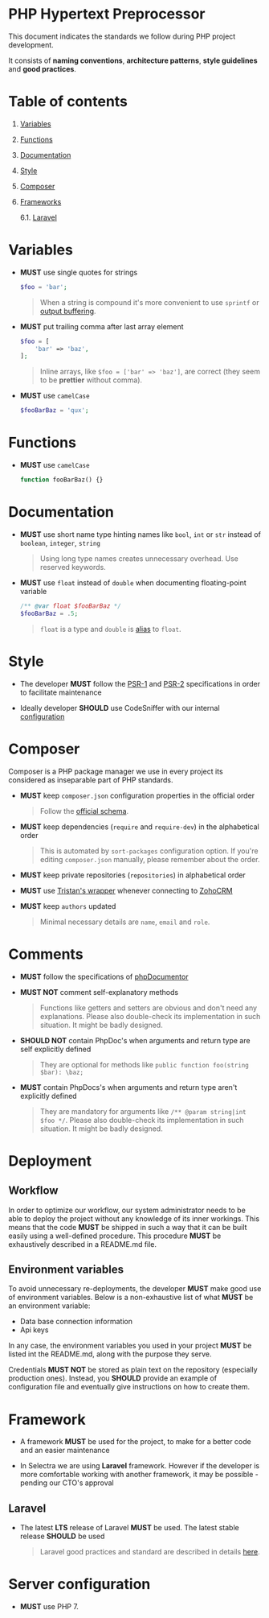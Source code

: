 PHP Hypertext Preprocessor
=

This document indicates the standards we follow during PHP project development.

It consists of **naming conventions**, **architecture patterns**, **style guidelines** and **good practices**.

# Table of contents

1. [Variables](#variables)

2. [Functions](#functions)

3. [Documentation](#documentation)

4. [Style](#style)

5. [Composer](#composer)

6. [Frameworks](#frameworks)

    6.1. [Laravel](#laravel)

# Variables

- **MUST** use single quotes for strings

    ```php
    $foo = 'bar';
    ```

    > When a string is compound it's more convenient to use `sprintf` or [output buffering](https://www.php.net/manual/en/book.outcontrol.php).

- **MUST** put trailing comma after last array element

    ```php
    $foo = [
        'bar' => 'baz',
    ];
    ```
  > Inline arrays, like `$foo = ['bar' => 'baz']`, are correct (they seem to be __prettier__ without comma).

- **MUST** use `camelCase`

    ```php
    $fooBarBaz = 'qux';
    ```

# Functions

- **MUST** use `camelCase`

    ```php
    function fooBarBaz() {}
    ```

# Documentation

- **MUST** use short name type hinting names like `bool`, `int` or `str` instead of `boolean`, `integer`, `string`

    > Using long type names creates unnecessary overhead. Use reserved keywords.

- **MUST** use `float` instead of `double` when documenting floating-point variable

    ```php
    /** @var float $fooBarBaz */
    $fooBarBaz = .5;
    ```

    > `float` is a type and `double` is [alias](https://www.php.net/manual/en/language.types.php) to `float`.

# Style

- The developer **MUST** follow the [PSR-1](http://www.php-fig.org/psr/psr-1/) and [PSR-2](http://www.php-fig.org/psr/psr-2/) specifications in order to facilitate maintenance

- Ideally developer **SHOULD** use CodeSniffer with our internal [configuration](https://github.com/Selectra-Dev/code-sniffer)

# Composer

Composer is a PHP package manager we use in every project its considered as inseparable part of PHP standards.

- **MUST** keep `composer.json` configuration properties in the official order

    > Follow the [official schema](https://getcomposer.org/doc/04-schema.md).

- **MUST** keep dependencies (`require` and `require-dev`) in the alphabetical order

    > This is automated by `sort-packages` configuration option. If you're editing `composer.json` manually, please remember about the order.

- **MUST** keep private repositories (`repositories`) in alphabetical order

- **MUST** use [Tristan's wrapper](https://github.com/Selectra-Dev/tristanjahier/zoho-crm-php) whenever connecting to [ZohoCRM](https://crm.zoho.com/)

- **MUST** keep `authors` updated

    > Minimal necessary details are `name`, `email` and `role`.

# Comments

- **MUST** follow the specifications of [phpDocumentor](https://www.phpdoc.org/docs/latest/index.html)

- **MUST NOT** comment self-explanatory methods

    > Functions like getters and setters are obvious and don't need any explanations. 
    > Please also double-check its implementation in such situation. It might be badly designed. 

- **SHOULD NOT** contain PhpDoc's when arguments and return type are self explicitly defined

    > They are optional for methods like `public function foo(string $bar): \baz;`

- **MUST** contain PhpDocs's when arguments and return type aren't explicitly defined

    > They are mandatory for arguments like `/** @param string|int $foo */`.
    > Please also double-check its implementation in such situation. It might be badly designed.   

# Deployment

## Workflow

In order to optimize our workflow, our system administrator needs to be able to deploy the project without any knowledge of its inner workings. This means that the code **MUST** be shipped in such a way that it can be built easily using a well-defined procedure. This procedure **MUST** be exhaustively described in a README.md file.

## Environment variables

To avoid unnecessary re-deployments, the developer **MUST** make good use of environment variables. Below is a non-exhaustive list of what **MUST** be an environment variable:
* Data base connection information
* Api keys

In any case, the environment variables you used in your project **MUST** be listed int the README.md, along with the purpose they serve.

Credentials **MUST NOT** be stored as plain text on the repository (especially production ones). Instead, you **SHOULD** provide an example of configuration file and eventually give instructions on how to create them.

# Framework

- A framework **MUST** be used for the project, to make for a better code and an easier maintenance

- In Selectra we are using **Laravel** framework. However if the developer is more comfortable working with another framework, it may be possible - pending our CTO's approval

## Laravel

- The latest **LTS** release of Laravel **MUST** be used. The latest stable release **SHOULD** be used

    > Laravel good practices and standard are described in details [here](php/LARAVEL.md).

# Server configuration

- **MUST** use PHP 7.
